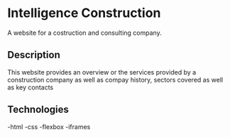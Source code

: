 # Intelligence Construction

A website for a costruction and consulting company.

## Description

 This website provides an overview or the services provided by a construction company as well as compay history, sectors covered as well as key contacts

## Technologies
-html
-css
-flexbox
-iframes